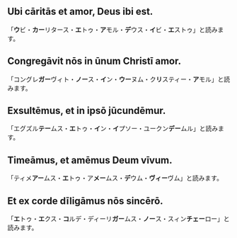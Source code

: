 ## Ubi cāritās et amor, Deus ibi est.
「**ウ**ビ・**カー**リタース・**エ**トゥ・**ア**モル・**デ**ウス・**イ**ビ・**エ**ストゥ」と読みます。

## Congregāvit nōs in ūnum Christī amor.
「コングレ**ガー**ヴィト・**ノー**ス・**イ**ン・**ウー**ヌム・ク**リ**スティー・**ア**モル」と読みます。

## Exsultēmus, et in ipsō jūcundēmur.
「エグズル**テー**ムス・**エ**トゥ・**イ**ン・**イ**プソー・ユークン**デー**ムル」と読みます。
## Timeāmus, et amēmus Deum vīvum.
「ティメ**アー**ムス・**エ**トゥ・ア**メー**ムス・**デ**ウム・**ヴィー**ヴム」と読みます。
## Et ex corde dīligāmus nōs sincērō.
「**エ**トゥ・**エ**クス・**コ**ルデ・ディーリ**ガー**ムス・**ノー**ス・スィン**チェー**ロー」と読みます。
